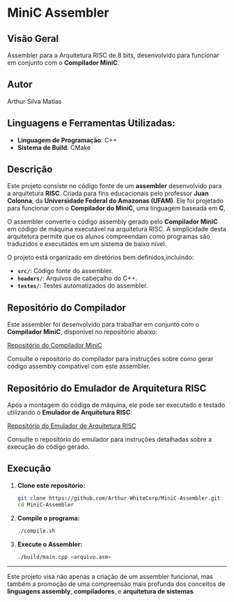 # MiniC Assembler

## Visão Geral

Assembler para a Arquitetura RISC de 8 bits, desenvolvido para funcionar em conjunto com o **Compilador MiniC**.

## Autor

Arthur Silva Matias 

## Linguagens e Ferramentas Utilizadas:
- **Linguagem de Programação**: C++
- **Sistema de Build**: CMake

## Descrição

Este projeto consiste no código fonte de um **assembler** desenvolvido para a arquitetura **RISC**. Criada para fins educacionais pelo professor **Juan Colonna**, da **Universidade Federal do Amazonas (UFAM)**. Ele foi projetado para funcionar com o **Compilador do MiniC**, uma linguagem baseada em **C**,  

O assembler converte o código assembly gerado pelo **Compilador MiniC** em código de máquina executável na arquitetura RISC. A simplicidade desta arquitetura permite que os alunos compreendam como programas são traduzidos e executados em um sistema de baixo nível.

O projeto está organizado em diretórios bem definidos,incluindo:
- **`src/`**: Código fonte do assembler.
- **`headers/`**: Arquivos de cabeçalho do C++.
- **`testes/`**: Testes automatizados do assembler.


## Repositório do Compilador

Este assembler foi desenvolvido para trabalhar em conjunto com o **Compilador MiniC**, disponível no repositório abaixo:

[Repositório do Compilador MiniC](https://github.com/Arthur-WhiteCorp/Compilador-MiniC)

Consulte o repositório do compilador para instruções sobre como gerar código assembly compatível com este assembler.

## Repositório do Emulador de Arquitetura RISC

Após a montagem do código de máquina, ele pode ser executado e testado utilizando o **Emulador de Arquitetura RISC**:

[Repositório do Emulador de Arquitetura RISC](https://github.com/Arthur-WhiteCorp/Emulador-De-Arquitetura-De-Computador)

Consulte o repositório do emulador para instruções detalhadas sobre a execução do código gerado.

## Execução

1. **Clone este repositório:**
   ```bash
   git clone https://github.com/Arthur-WhiteCorp/MiniC-Assembler.git
   cd MiniC-Assembler
   ```

2. **Compile o programa:**
   ```bash
   ./compile.sh
   ```

3. **Execute o Assembler:**
   ```bash
   ./build/main.cpp <arquivo.asm>
   ```

---

Este projeto visa não apenas a criação de um assembler funcional, mas também a promoção de uma compreensão mais profunda dos conceitos de **linguagens assembly**, **compiladores**, e **arquitetura de sistemas**.
